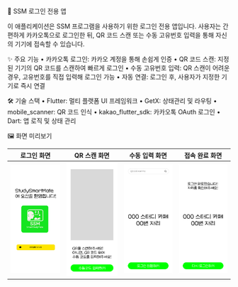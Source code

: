 📱 SSM 로그인 전용 앱

이 애플리케이션은 SSM 프로그램을 사용하기 위한 로그인 전용 앱입니다. 사용자는 간편하게 카카오톡으로 로그인한 뒤, QR 코드 스캔 또는 수동 고유번호 입력을 통해 자신의 기기에 접속할 수 있습니다.

✨ 주요 기능
•	카카오톡 로그인: 카카오 계정을 통해 손쉽게 인증
•	QR 코드 스캔: 지정된 기기의 QR 코드를 스캔하여 빠르게 로그인
•	수동 고유번호 입력: QR 스캔이 어려운 경우, 고유번호를 직접 입력해 로그인 가능
•	자동 연결: 로그인 후, 사용자가 지정한 기기로 즉시 연결

🛠 기술 스택
•	Flutter: 멀티 플랫폼 UI 프레임워크
•	GetX: 상태관리 및 라우팅
•	mobile_scanner: QR 코드 인식
•	kakao_flutter_sdk: 카카오톡 OAuth 로그인
•	Dart: 앱 로직 및 상태 관리

🖼 화면 미리보기

|                    로그인 화면                     |                   QR 스캔 화면                   |                    수동 입력 화면                     |                         접속 완료 화면                          |
|:---------------------------------------------:|:--------------------------------------------:|:-----------------------------------------------:|:---------------------------------------------------------:|
| ![login](./assets/screenshots/login_page.png) | ![qr](./assets/screenshots/qr_scan_page.png) | ![manual](./assets/screenshots/manual_page.png) | ![complete](./assets/screenshots/login_complete_page.png) |